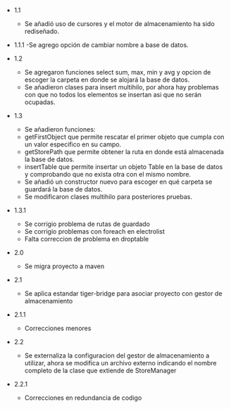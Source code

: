- 1.1
    - Se añadió uso de cursores y el motor de almacenamiento ha sido rediseñado.
- 1.1.1 
    -Se agrego opción de cambiar nombre a base de datos.

- 1.2 
    - Se agregaron funciones select sum, max, min y avg y opcion de escoger la carpeta en donde
    se alojará la base de datos.
    - Se añadieron clases para insert multihilo, por ahora hay problemas con que no todos los elementos se insertan 	asi que no serán ocupadas.

- 1.3
    - Se añadieron funciones:
    - getFirstObject que permite rescatar el primer objeto que cumpla con un valor especifico en su campo.
    - getStorePath que permite obtener la ruta en donde está almacenada la base de datos.
    - insertTable que permite insertar un objeto Table en la base de datos y comprobando que no exista otra con el mismo nombre.
    - Se añadió un constructor nuevo para escoger en qué carpeta se guardará la base de datos.
    - Se modificaron clases multihilo para posteriores pruebas.

- 1.3.1 
    - Se corrigio problema de rutas de guardado
    - Se corrigio problemas con foreach en electrolist
    - Falta correccion de problema en droptable
    
- 2.0
    - Se migra proyecto a maven

- 2.1
    - Se aplica estandar tiger-bridge para asociar proyecto con 
    gestor de almacenamiento
    
- 2.1.1
    - Correcciones menores
    
- 2.2
    - Se externaliza la configuracion del gestor de almacenamiento a utilizar,
    ahora se modifica un archivo externo indicando el nombre completo
    de la clase que extiende de StoreManager
    
- 2.2.1
    - Correcciones en redundancia de codigo
    